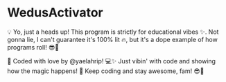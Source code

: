 # WedusActivator
 
💡 Yo, just a heads up! This program is strictly for educational vibes ✨. Not gonna lie, I can't guarantee it's 100% lit 🔥, but it's a dope example of how programs roll! 😎🤙

🚀 Coded with love by @yaelahrip! 💻✨ Just vibin' with code and showing how the magic happens! 🌟 Keep coding and stay awesome, fam! 😎🤘
